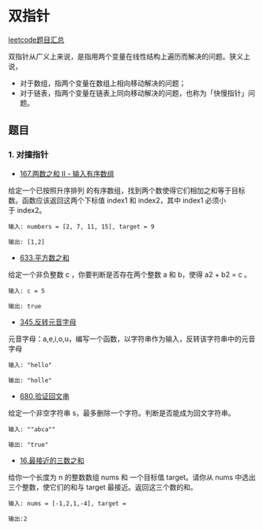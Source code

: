 # 双指针
[leetcode题目汇总](https://leetcode-cn.com/tag/two-pointers/problemset/)

双指针从广义上来说，是指用两个变量在线性结构上遍历而解决的问题。狭义上说，

- 对于数组，指两个变量在数组上相向移动解决的问题；
- 对于链表，指两个变量在链表上同向移动解决的问题，也称为「快慢指针」问题。


## 题目

### 1. 对撞指针

- [167.两数之和 II - 输入有序数组](https://leetcode-cn.com/problems/two-sum-ii-input-array-is-sorted)

给定一个已按照升序排列 的有序数组，找到两个数使得它们相加之和等于目标数。函数应该返回这两个下标值 index1 和 index2，其中 index1 必须小于 index2。
```
输入: numbers = [2, 7, 11, 15], target = 9

输出: [1,2]
```

- [633.平方数之和](https://leetcode-cn.com/problems/sum-of-square-numbers)

给定一个非负整数 c ，你要判断是否存在两个整数 a 和 b，使得 a2 + b2 = c 。

```
输入: c = 5

输出: true
```

- [345.反转元音字母](https://leetcode.cn/problems/reverse-vowels-of-a-string/description/?utm_source=LCUS&utm_medium=ip_redirect&utm_campaign=transfer2china)

元音字母：a,e,i,o,u，编写一个函数，以字符串作为输入，反转该字符串中的元音字母

```
输入: "hello"

输出: "holle"
```

- [680.验证回文串](https://leetcode-cn.com/problems/valid-palindrome-ii)

给定一个非空字符串 s，最多删除一个字符。判断是否能成为回文字符串。

```
输入: ""abca""

输出: "true"
```

- [16.最接近的三数之和](https://leetcode.cn/problems/3sum-closest/description/)

给你一个长度为 n 的整数数组 nums 和 一个目标值 target。请你从 nums 中选出三个整数，使它们的和与 target 最接近。返回这三个数的和。

```
输入: nums = [-1,2,1,-4], target = 

输出:2
```